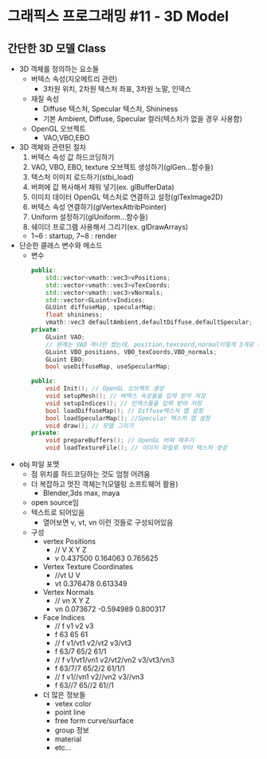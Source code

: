 # 그래픽스 프로그래밍 #11 - 3D Model
## 간단한 3D 모델 Class
- 3D 객체를 정의하는 요소들
    - 버텍스 속성(지오메트리 관련)
        - 3차원 위치, 2차원 텍스처 좌표, 3차원 노말, 인덱스
    - 재질 속성
        - Diffuse 텍스처, Specular 텍스처, Shininess
        - 기본 Ambient, Diffuse, Specular 컬러(텍스처가 없을 경우 사용함)
    - OpenGL 오브젝트
        - VAO,VBO,EBO
- 3D 객체와 관련된 절차
    1. 버텍스 속성 값 하드코딩하기
    2. VAO, VBO, EBO, texture 오브젝트 생성하기(glGen...함수들)
    3. 텍스처 이미지 로드하기(stbi_load)
    4. 버퍼에 값 복사해서 채워 넣기(ex. glBufferData)
    5. 이미지 데이터 OpenGL 텍스처로 연결하고 설정(glTexImage2D)
    6. 버텍스 속성 연결하기(glVertexAttribPointer)
    7. Uniform 설정하기(glUniform...함수들)
    8. 쉐이더 프로그램 사용해서 그리기(ex. glDrawArrays)
    - 1~6 : startup, 7~8 : render
- 단순한 클래스 변수와 메소드
    - 변수
        ``` C++
        public:
            std::vector<vmath::vec3>vPositions;
            std::vector<vmath::vec3>vTexCoords;
            std::vector<vmath::vec3>vNormals;
            std::vector<GLuint>vIndices;
            GLUint diffuseMap, specularMap;
            float shininess;
            vmath::vec3 defaultAmbient,defaultDiffuse,defaultSpecular;
        private:
            GLuint VAO;
            // 원래는 VAO 하나만 썼는데, position,texcoord,normal이렇게 3개로 나누어서 관리
            GLuint VBO_positions, VBO_texCoords,VBO_normals;
            GLuint EBO;
            bool useDiffuseMap, useSpecularMap;
        ```
        ``` C++
        public:
            void Init(); // OpenGL 오브젝트 생성
            void setupMesh(); // 버텍스 속성들을 입력 받아 저장
            void setupIndices(); // 인덱스들을 입력 받아 저장
            bool loadDiffuseMap(); // Diffuse텍스처 맵 설정
            bool loadSpecularMap(); //Specular 텍스처 맵 설정
            void draw(); // 모델 그리기
        private:
            void prepareBuffers(); // OpenGL 버퍼 채우기
            void loadTextureFile(); // 이미지 파일로 부터 텍스처 생성
        ```
- obj 파일 포맷
    - 점 위치를 하드코딩하는 것도 엄청 어려움
    - 더 복잡하고 멋진 객체는?(모델링 소프트웨어 활용)
        - Blender,3ds max, maya
    - open source임
    - 텍스트로 되어있음
        - 열어보면 v, vt, vn 이런 것들로 구성되어있음
    - 구성
        - vertex Positions
            - // V X Y Z
            - v 0.437500 0.164063 0.765625
        - Vertex Texture Coordinates
            - //vt U V
            - vt 0.376478 0.613349
        - Vertex Normals
            - // vn X Y Z
            - vn 0.073672 -0.594989 0.800317
        - Face Indices
            - // f v1 v2 v3
            - f 63 65 61
            - // f v1/vt1 v2/vt2 v3/vt3
            - f 63/7 65/2 61/1
            - // f v1/vt1/vn1 v2/vt2/vn2 v3/vt3/vn3
            - f 63/7/7 65/2/2 61/1/1
            - // f v1//vn1 v2//vn2 v3//vn3
            - f 63//7 65//2 61//1
        - 더 많은 정보들
            - vetex color
            - point line
            - free form curve/surface
            - group 정보
            - material
            - etc...